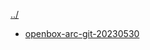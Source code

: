 [../](..)

- [openbox-arc-git-20230530](https://raw.githubusercontent.com/parchlinux/ppr/main/x86_64/openbox-arc-git-20230530.r21.5ebdb7f-1-any.pkg.tar.zst)
